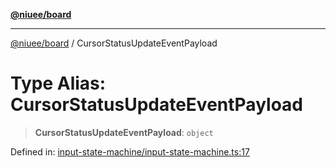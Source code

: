 [**@niuee/board**](../README.md)

***

[@niuee/board](../globals.md) / CursorStatusUpdateEventPayload

# Type Alias: CursorStatusUpdateEventPayload

> **CursorStatusUpdateEventPayload**: `object`

Defined in: [input-state-machine/input-state-machine.ts:17](https://github.com/niuee/board/blob/a0a1179721d4f4b943b6a9bc156753ac9737e502/src/input-state-machine/input-state-machine.ts#L17)
